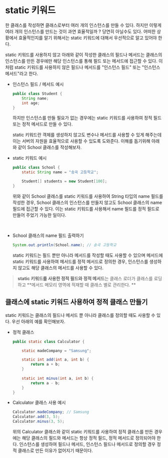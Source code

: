 # static 키워드

한 클래스를 작성하면 클래스로부터 여러 개의 인스턴스를 만들 수 있다. 하지만 이렇게 여러 개의 인스턴스를 만드는 것이 과연 효율적일까 ? 당연히 아닐수도 있다. 어떠한 상황에서 효율적인지를 알기 위해서는 static 키워드에 대해서 우선적으로 알고 있어야 한다.

static 키워드를 사용하지 않고 아래와 같이 작성한 클래스의 필드나 메서드는 클래스의 인스턴스를 만든 경우에만 해당 인스턴스를 통해 필드 또는 메서드에 접근할 수 있다. 이처럼 static 키워드를 사용하지 않은 필드나 메서드를 "인스턴스 필드" 또는 "인스턴스 메서드"라고 한다.

- 인스턴스 필드 / 메서드  예시
	```java
	public class Student {
		String name;
		int age;
	}
	```

	하지만 인스턴스를 만들 필요가 없는 경우에는 static 키워드를 사용하여 정적 필드 또는 정적 메서드로 만들 수 있다.

	static 키워드란 객체를 생성하지 않고도 변수나 메서드를 사용할 수 있게 해주는데 이는 서버의 자원을 효율적으로 사용할 수 있도록 도와준다. 이해를 돕기위해 아래와 같이 School 클래스를 작성해보자.

- static 키워드 예시
	```java
	public class School {
		static String name = "송곡 고등학교";
	
		Student[] students = new Student[100];
	}
	```

	위와 같이 School 클래스를 static 키워드를 사용하여 String 타입의 name 필드를 작성한 경우, School 클래스의 인스턴스를 만들지 않고도 School 클래스의 name 필드에 접근할 수 있다. 이는 static 키워드를 사용해서 name 필드를 정적 필드로 만들어 주었기 가능한 일이다.

<br>

- School 클래스의 name 필드 출력하기
	```java
	System.out.println(School.name); // 송곡 고등학교
	```

	static 키워드는 필드 뿐만 아니라 메서드를 작성할 때도 사용할 수 있으며 메서드에 static 키워드를 사용하여 메서드를 정적 메서드로 정의한 경우, 인스턴스를 생성하지 않고도 해당 클래스의 메서드를 사용할 수 있다.

> **static 키워드를 사용한 정적 필드와 정적 메서드**는 클래스 로더가 클래스를 로딩하고 **메서드 메모리 영역에 적재할 때 클래스 별로 관리한다. **


## 클래스에 static 키워드 사용하여 정적 클래스 만들기

static 키워드는 클래스의 필드나 메서드 뿐 아니라 클래스를 정의할 때도 사용할 수 있다. 우선 아래의 예를 확인해보자.

- 정적 클래스
	```java
	public static class Calculator {

		static madeCompany = "Samsung";

		static int add(int a, int b) {
			return a + b;
		}
		
		static int minus(int a, int b) {
			return a - b;
		}
	}
	```

- Calculator 클래스 사용 예시
	```java
	Calculator.madeCompany; // Samsung
	Calculator.add(3, 5);
	Calculator.minus(3, 5);
	```


	위의 Calculator 클래스와 같이 static 키워드를 사용하여 정적 클래스를 만든 경우에는 해당 클래스의 필드와 메서드는 항상 정적 필드, 정적 메서드로 정의되어야 한다. 인스턴스를 생성하여 필드나 메서드, 인스턴스 필드나 메서드로 정의할 경우 정적 클래스로 만든 이유가 없어지기 때문이다.



	











